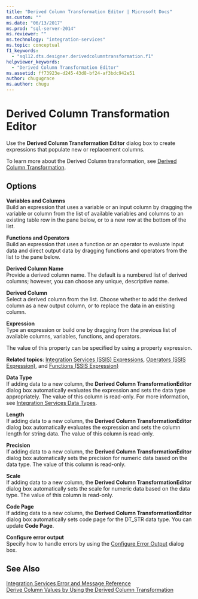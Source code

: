 ```yaml
---
title: "Derived Column Transformation Editor | Microsoft Docs"
ms.custom: ""
ms.date: "06/13/2017"
ms.prod: "sql-server-2014"
ms.reviewer: ""
ms.technology: "integration-services"
ms.topic: conceptual
f1_keywords: 
  - "sql12.dts.designer.derivedcolumntransformation.f1"
helpviewer_keywords: 
  - "Derived Column Transformation Editor"
ms.assetid: ff73923e-d245-43d8-bf24-af3bdc942e51
author: chugugrace
ms.author: chugu
---
```

# Derived Column Transformation Editor
  Use the **Derived Column Transformation Editor** dialog box to create expressions that populate new or replacement columns.  
  
 To learn more about the Derived Column transformation, see [Derived Column Transformation](data-flow/transformations/derived-column-transformation.md).  
  
## Options  
 **Variables and Columns**  
 Build an expression that uses a variable or an input column by dragging the variable or column from the list of available variables and columns to an existing table row in the pane below, or to a new row at the bottom of the list.  
  
 **Functions and Operators**  
 Build an expression that uses a function or an operator to evaluate input data and direct output data by dragging functions and operators from the list to the pane below.  
  
 **Derived Column Name**  
 Provide a derived column name. The default is a numbered list of derived columns; however, you can choose any unique, descriptive name.  
  
 **Derived Column**  
 Select a derived column from the list. Choose whether to add the derived column as a new output column, or to replace the data in an existing column.  
  
 **Expression**  
 Type an expression or build one by dragging from the previous list of available columns, variables, functions, and operators.  
  
 The value of this property can be specified by using a property expression.  
  
 **Related topics**: [Integration Services &#40;SSIS&#41; Expressions](expressions/integration-services-ssis-expressions.md), [Operators &#40;SSIS Expression&#41;](expressions/operators-ssis-expression.md), and [Functions &#40;SSIS Expression&#41;](expressions/functions-ssis-expression.md)  
  
 **Data Type**  
 If adding data to a new column, the **Derived Column TransformationEditor** dialog box automatically evaluates the expression and sets the data type appropriately. The value of this column is read-only. For more information, see [Integration Services Data Types](data-flow/integration-services-data-types.md).  
  
 **Length**  
 If adding data to a new column, the **Derived Column TransformationEditor** dialog box automatically evaluates the expression and sets the column length for string data. The value of this column is read-only.  
  
 **Precision**  
 If adding data to a new column, the **Derived Column TransformationEditor** dialog box automatically sets the precision for numeric data based on the data type. The value of this column is read-only.  
  
 **Scale**  
 If adding data to a new column, the **Derived Column TransformationEditor** dialog box automatically sets the scale for numeric data based on the data type. The value of this column is read-only.  
  
 **Code Page**  
 If adding data to a new column, the **Derived Column TransformationEditor** dialog box automatically sets code page for the DT_STR data type. You can update **Code Page**.  
  
 **Configure error output**  
 Specify how to handle errors by using the [Configure Error Output](../../2014/integration-services/configure-error-output.md) dialog box.  
  
## See Also  
 [Integration Services Error and Message Reference](../../2014/integration-services/integration-services-error-and-message-reference.md)   
 [Derive Column Values by Using the Derived Column Transformation](data-flow/transformations/derive-column-values-by-using-the-derived-column-transformation.md)  
  
  
